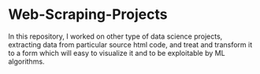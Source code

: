 # Web-Scraping-Projects


In this repository, I worked on other type of data science projects, extracting data from particular source html code, and treat and transform it to a form which will easy to visualize it and to be exploitable by  ML algorithms.
